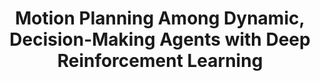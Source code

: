 ---
title: "Motion Planning Among Dynamic, Decision-Making Agents with Deep Reinforcement Learning"
authors: "Michael Everett, Yu Fan Chen, Jonathan P. How"
venue: "IEEE/RSJ International Conference on Intelligent Robots and Systems (IROS)"
year: "2018"
status: "published"
arxiv: "https://arxiv.org/pdf/1805.01956.pdf"
official_link: ""
doi: ""
volume: "N/A"
number: "N/A"
pages: ""
publisher: ""
month: "09"
address: "Madrid, Spain"
type: "conference"
school: "N/A"
awards: "N/A"
notes: ""
image: "ga3c_cadrl.gif"
collection: publications
permalink: /publication/2018-09-Everett18_IROS.html
---
